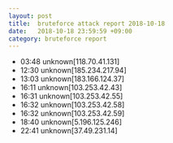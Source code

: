 ```yaml
---
layout: post
title:  bruteforce attack report 2018-10-18
date:   2018-10-18 23:59:59 +09:00
category: bruteforce report
---
```


* 03:48 unknown[118.70.41.131]
* 12:30 unknown[185.234.217.94]
* 13:03 unknown[183.166.124.37]
* 16:11 unknown[103.253.42.43]
* 16:31 unknown[103.253.42.55]
* 16:32 unknown[103.253.42.58]
* 16:32 unknown[103.253.42.59]
* 18:40 unknown[5.196.125.246]
* 22:41 unknown[37.49.231.14]
